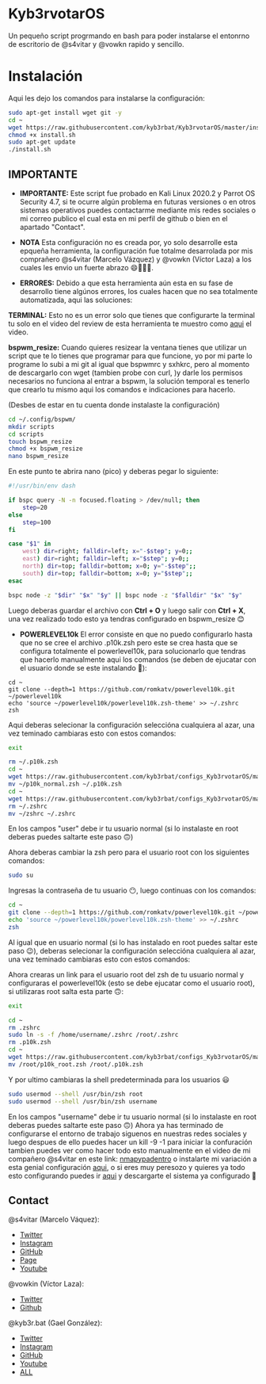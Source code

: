 # Kyb3rvotarOS

Un pequeño script progrmando en bash para poder instalarse el entonrno de escritorio de @s4vitar y @vowkn rapido y sencillo.

<h1>Instalación</h1>
 Aqui les dejo los comandos para instalarse la configuración:

```bash
sudo apt-get install wget git -y
cd ~
wget https://raw.githubusercontent.com/kyb3rbat/Kyb3rvotarOS/master/install.sh
chmod +x install.sh
sudo apt-get update
./install.sh
```
<!--
Commit Example
-->
<h2>IMPORTANTE</h2>

- **IMPORTANTE:** Este script fue probado en Kali Linux 2020.2 y Parrot OS Security 4.7, si te ocurre algún problema en futuras versiones o en otros sistemas operativos puedes contactarme mediante mis redes sociales o mi correo publico el cual esta en mi perfil de github o bien en el apartado "Contact".

- **NOTA** Esta configuración no es creada por, yo solo desarrolle esta epqueña herramienta, la configuración fue totalme desarrolada por mis comprañero @s4vitar (Marcelo Vázquez) y @vowkn (Víctor Laza) a los cuales les envio un fuerte abrazo 😄👨🏻‍💻.

- **ERRORES:** Debido a que esta herramienta aún esta en su fase de desarrollo tiene algúnos errores, los cuales hacen que no sea totalmente automatizada, aqui las soluciones:

**TERMINAL:** Esto no es un error solo que tienes que configurarte la terminal tu solo en el video del review de esta herramienta te muestro como [aqui]() el video.

**bspwm_resize:** Cuando quieres resizear la ventana tienes que utilizar un script que te lo tienes que programar para que funcione, yo por mi parte lo programe lo subi a mi git al igual que bspwmrc y sxhkrc, pero al momento de descargarlo con wget (tambien probe con curl, )y darle los permisos necesarios no funciona al entrar a bspwm, la solución temporal es tenerlo que crearlo tu mismo aqui los comandos e indicaciones para hacerlo.

(Desbes de estar en tu cuenta donde instalaste la configuración)

```bash
cd ~/.config/bspwm/
mkdir scripts
cd scripts
touch bspwm_resize
chmod +x bspwm_resize
nano bspwm_resize
```

En este punto te abrira nano (pico) y deberas pegar lo siguiente:

```bash
#!/usr/bin/env dash

if bspc query -N -n focused.floating > /dev/null; then
	step=20
else
	step=100
fi

case "$1" in
	west) dir=right; falldir=left; x="-$step"; y=0;;
	east) dir=right; falldir=left; x="$step"; y=0;;
	north) dir=top; falldir=bottom; x=0; y="-$step";;
	south) dir=top; falldir=bottom; x=0; y="$step";;
esac

bspc node -z "$dir" "$x" "$y" || bspc node -z "$falldir" "$x" "$y"
```

Luego deberas guardar el archivo con **Ctrl + O** y luego salir con **Ctrl + X**, una vez realizado todo esto ya tendras configurado en bspwm_resize 😊

- **POWERLEVEL10k** El error consiste en que no puedo configurarlo hasta que no se cree el archivo .p10k.zsh pero este se crea hasta que se configura totalmente el powerlevel10k, para solucionarlo que tendras que hacerlo manualmente aqui los comandos (se deben de ejucatar con el usuario donde se este instalando 🙂):

```
cd ~
git clone --depth=1 https://github.com/romkatv/powerlevel10k.git ~/powerlevel10k
echo 'source ~/powerlevel10k/powerlevel10k.zsh-theme' >> ~/.zshrc
zsh
```

Aqui deberas selecionar la configuración seleccióna cualquiera al azar, una vez teminado cambiaras esto con estos comandos:

```bash
exit
```

```bash
rm ~/.p10k.zsh
cd ~
wget https://raw.githubusercontent.com/kyb3rbat/configs_Kyb3rvotarOS/master/zsh/p10k_normal.zsh
mv ~/p10k_normal.zsh ~/.p10k.zsh
cd ~
wget https://raw.githubusercontent.com/kyb3rbat/configs_Kyb3rvotarOS/master/kyb3r_config/zshrc
rm ~/.zshrc
mv ~/zshrc ~/.zshrc
```

En los campos "user" debe ir tu usuario normal (si lo instalaste en root deberas puedes saltarte este paso 🙃)

Ahora deberas cambiar la zsh pero para el usuario root con los siguientes comandos:

```bash
sudo su
```

Ingresas la contraseña de tu usuario 😶, luego continuas con los comandos:

```bash
cd ~
git clone --depth=1 https://github.com/romkatv/powerlevel10k.git ~/powerlevel10k
echo 'source ~/powerlevel10k/powerlevel10k.zsh-theme' >> ~/.zshrc
zsh
```

Al igual que en usuario normal (si lo has instalado en root puedes saltar este paso 😉), deberas selecionar la configuración seleccióna cualquiera al azar, una vez teminado cambiaras esto con estos comandos:

Ahora crearas un link para el usuario root del zsh de tu usuario normal y configuraras el powerlevel10k (esto se debe ejucatar como el usuario root), si utilizaras root salta esta parte 🙃:

```bash
exit
```

```bash
cd ~
rm .zshrc
sudo ln -s -f /home/username/.zshrc /root/.zshrc
rm .p10k.zsh
cd ~
wget https://raw.githubusercontent.com/kyb3rbat/configs_Kyb3rvotarOS/master/zsh/p10k_root.zsh
mv /root/p10k_root.zsh /root/.p10k.zsh
```

Y por ultimo cambiaras la shell predeterminada para los usuarios 😃

```bash
sudo usermod --shell /usr/bin/zsh root
sudo usermod --shell /usr/bin/zsh username
```

En los campos "username" debe ir tu usuario normal (si lo instalaste en root deberas puedes saltarte este paso 🙃)
Ahora ya has terminado de configurarse el entorno de trabajo siguenos en nuestras redes sociales y luego despues de ello puedes hacer un kill -9 -1 para iniciar la confuración tambien puedes ver como hacer todo esto manualmente en el video de mi compañero @s4vitar en este link: [nmapypadentro](https://www.youtube.com/watch?v=MF4qRSedmEs&t=7848s) o instalarte mi variación a esta genial configuración [aqui](https://github.com/kyb3r-bat/configs_Kyb3rvotarOS/blob/master/kyb3r_config/Install.md), o si eres muy peresozo y quieres ya todo esto configurando puedes ir [aqui](https://github.com/kyb3r-bat/Kyb3rvotarOS/releases) y descargarte el sistema ya configurado 🤩

## Contact

@s4vitar (Marcelo Váquez):

- [Twitter](https://twitter.com/S4vitar)
- [Instagram](https://www.instagram.com/s4vitarx/)
- [GitHub](https://www.github.com/s4vitar)
- [Page](https://s4vitar.github.io)
- [Youtube](https://www.youtube.com/channel/UCNHWpNqiM8yOQcHXtsluD7Q)

@vowkin (Víctor Laza):

- [Twitter](https://twitter.com/by_orux)
- [Github](https://github.com/vowkn)

@kyb3r.bat (Gael González):

- [Twitter](https://twitter.com/kyb3r_bat)
- [Instagram](https://www.instagram.com/kyb3r_bat/)
- [GitHub](https://www.github.com/kyb3r-bat)
- [Youtube](https://www.youtube.com/channel/UC9DHO7qi_-bLPquT0MLyyxQ)
- [ALL](https://allmylinks.com/kyb3r-bat)
<!--- [Page](https://byt3.exe.github.com)-->

